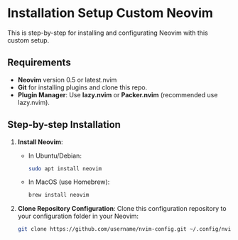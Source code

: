 # Installation Setup Custom Neovim

This is step-by-step for installing and configurating Neovim with this custom setup.

## Requirements
- **Neovim** version 0.5 or latest.nvim
- **Git** for installing plugins and clone this repo.
- **Plugin Manager**: Use **lazy.nvim** or **Packer.nvim** (recommended use lazy.nvim).

## Step-by-step Installation

1. **Install Neovim**:
   - In Ubuntu/Debian:
     ```bash
     sudo apt install neovim
     ```
   - In MacOS (use Homebrew):
     ```bash
     brew install neovim
     ```

2. **Clone Repository Configuration**:
   Clone this configuration repository to your configuration folder in your Neovim:
   ```bash
   git clone https://github.com/username/nvim-config.git ~/.config/nvim
